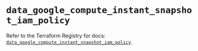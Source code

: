 # `data_google_compute_instant_snapshot_iam_policy`

Refer to the Terraform Registry for docs: [`data_google_compute_instant_snapshot_iam_policy`](https://registry.terraform.io/providers/hashicorp/google-beta/6.41.0/docs/data-sources/google_compute_instant_snapshot_iam_policy).
